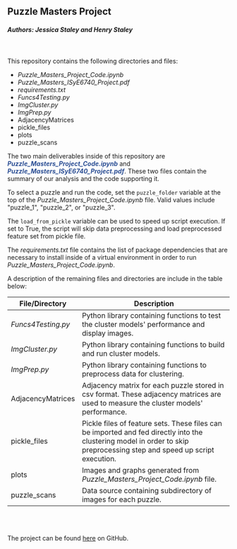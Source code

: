 ## Puzzle Masters Project
##### _Authors: Jessica Staley and Henry Staley_
<br>

This repository contains the following directories and files:

* _Puzzle_Masters_Project_Code.ipynb_
* _Puzzle_Masters_ISyE6740_Project.pdf_
* _requirements.txt_
* _Funcs4Testing.py_
* _ImgCluster.py_
* _ImgPrep.py_
* AdjacencyMatrices
* pickle_files
* plots
* puzzle_scans

The two main deliverables inside of this repository are <span style="color:#2b4e94">**_Puzzle_Masters_Project_Code.ipynb_**</span> and <span style="color:#2b4e94">**_Puzzle_Masters_ISyE6740_Project.pdf_**</span>. These two files contain the summary of our analysis and the code supporting it. 

To select a puzzle and run the code, set the `puzzle_folder` variable at the top of the _Puzzle_Masters_Project_Code.ipynb_ file. Valid values include "puzzle_1", "puzzle_2", or "puzzle_3". 

The `load_from_pickle` variable can be used to speed up script execution. If set to True, the script will skip data preprocessing and load preprocessed feature set from pickle file. 

The _requirements.txt_ file contains the list of package dependencies that are necessary to install inside of a virtual environment in order to run _Puzzle_Masters_Project_Code.ipynb_.

A description of the remaining files and directories are include in the table below:
<br>

|File/Directory|Description|
|--|--|
|_Funcs4Testing.py_|Python library containing functions to test the cluster models' performance and display images.|
|_ImgCluster.py_|Python library containing functions to build and run cluster models.|
|_ImgPrep.py_|Python library containing functions to preprocess data for clustering.|
|AdjacencyMatrices|Adjacency matrix for each puzzle stored in csv format. These adjacency matrices are used to measure the cluster models' performance.|
|pickle_files|Pickle files of feature sets. These files can be imported and fed directly into the clustering model in order to skip preprocessing step and speed up script execution.|
|plots|Images and graphs generated from _Puzzle_Masters_Project_Code.ipynb_ file.|
|puzzle_scans|Data source containing subdirectory of images for each puzzle.|

<br>
<br>

The project can be found [here](https://github.com/staleyj15/isye6740_project.git) on GitHub.